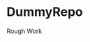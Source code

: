 # DummyRepo
Rough Work 

















































































































































